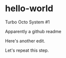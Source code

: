 # hello-world
Turbo Octo System #1

Apparently a github readme

Here's another edit.

Let's repeat this step.
